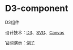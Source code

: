 # D3-component
D3组件

设计技术：[D3](https://d3js.org/community)、[SVG](https://developer.mozilla.org/zh-CN/docs/Web/SVG)、[Canvas](https://developer.mozilla.org/zh-CN/docs/Web/API/Canvas_API)

官网演示：[例子](https://observablehq.com/@d3/gallery?utm_source=d3js-org&utm_medium=nav&utm_campaign=try-observable)
